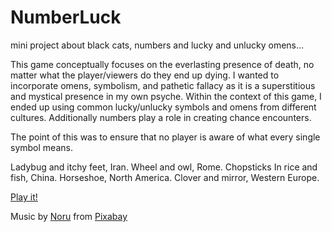 # NumberLuck

mini project about black cats, numbers and lucky and unlucky omens...

This game conceptually focuses on the everlasting presence of death, no matter what the player/viewers do they end up dying. I wanted to incorporate omens, symbolism, and pathetic fallacy as it is a superstitious and mystical presence in my own psyche. Within the context of this game, I ended up using common lucky/unlucky symbols and omens from different cultures. Additionally numbers play a role in creating chance encounters.

The point of this was to ensure that no player is aware of what every single symbol means. 

Ladybug and itchy feet, Iran.
Wheel and owl, Rome.
Chopsticks In rice and fish, China.
Horseshoe, North America.
Clover and mirror, Western Europe.

[Play it!](https://duzakh.github.io/NumberLuck)

Music by <a href="https://pixabay.com/users/harumachimusic-13470593/?utm_source=link-attribution&utm_medium=referral&utm_campaign=music&utm_content=259286">Noru</a> from <a href="https://pixabay.com/music//?utm_source=link-attribution&utm_medium=referral&utm_campaign=music&utm_content=259286">Pixabay</a>
